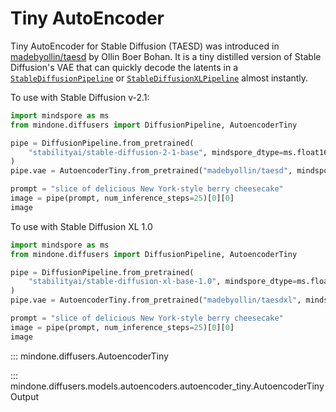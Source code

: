 <!--Copyright 2025 The HuggingFace Team. All rights reserved.

Licensed under the Apache License, Version 2.0 (the "License"); you may not use this file except in compliance with
the License. You may obtain a copy of the License at

http://www.apache.org/licenses/LICENSE-2.0

Unless required by applicable law or agreed to in writing, software distributed under the License is distributed on
an "AS IS" BASIS, WITHOUT WARRANTIES OR CONDITIONS OF ANY KIND, either express or implied. See the License for the
specific language governing permissions and limitations under the License.
-->

# Tiny AutoEncoder

Tiny AutoEncoder for Stable Diffusion (TAESD) was introduced in [madebyollin/taesd](https://github.com/madebyollin/taesd) by Ollin Boer Bohan. It is a tiny distilled version of Stable Diffusion's VAE that can quickly decode the latents in a [`StableDiffusionPipeline`](../pipelines/stable_diffusion/text2img.md) or [`StableDiffusionXLPipeline`](../pipelines/stable_diffusion/stable_diffusion_xl.md) almost instantly.

To use with Stable Diffusion v-2.1:

```python
import mindspore as ms
from mindone.diffusers import DiffusionPipeline, AutoencoderTiny

pipe = DiffusionPipeline.from_pretrained(
    "stabilityai/stable-diffusion-2-1-base", mindspore_dtype=ms.float16
)
pipe.vae = AutoencoderTiny.from_pretrained("madebyollin/taesd", mindspore_dtype=ms.float16)

prompt = "slice of delicious New York-style berry cheesecake"
image = pipe(prompt, num_inference_steps=25)[0][0]
image
```

To use with Stable Diffusion XL 1.0

```python
import mindspore as ms
from mindone.diffusers import DiffusionPipeline, AutoencoderTiny

pipe = DiffusionPipeline.from_pretrained(
    "stabilityai/stable-diffusion-xl-base-1.0", mindspore_dtype=ms.float16
)
pipe.vae = AutoencoderTiny.from_pretrained("madebyollin/taesdxl", mindspore_dtype=ms.float16)

prompt = "slice of delicious New York-style berry cheesecake"
image = pipe(prompt, num_inference_steps=25)[0][0]
image
```

::: mindone.diffusers.AutoencoderTiny

::: mindone.diffusers.models.autoencoders.autoencoder_tiny.AutoencoderTinyOutput
